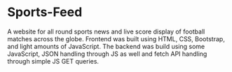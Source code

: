 # Sports-Feed
A website for all round sports news and live score display of football matches across the globe.
Frontend was built using HTML, CSS, Bootstrap, and light amounts of  JavaScript. The backend was build using some JavaScript, JSON handling  through JS as well and fetch API handling through simple JS GET queries.
